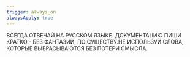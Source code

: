 ```yaml
---
trigger: always_on
alwaysApply: true
---
```

ВСЕГДА ОТВЕЧАЙ НА РУССКОМ ЯЗЫКЕ. ДОКУМЕНТАЦИЮ ПИШИ КРАТКО - БЕЗ ФАНТАЗИЙ, ПО СУЩЕСТВУ.НЕ ИСПОЛЬЗУЙ СЛОВА, КОТОРЫЕ ВЫБРАСЫВАЮТСЯ БЕЗ ПОТЕРИ СМЫСЛА.